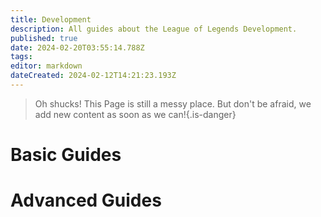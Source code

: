 ```yaml
---
title: Development
description: All guides about the League of Legends Development.
published: true
date: 2024-02-20T03:55:14.788Z
tags: 
editor: markdown
dateCreated: 2024-02-12T14:21:23.193Z
---
```


>Oh shucks!
This Page is still a messy place. But don't be afraid, we add new content as soon as we can!{.is-danger}

# Basic Guides


# Advanced Guides



